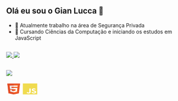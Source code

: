 ## Olá eu sou o Gian Lucca 🤙

- 🔭 Atualmente trabalho na área de Segurança Privada
- 🌱 Cursando Ciências da Computação e iniciando os estudos em JavaScript
##
 <div>
  <a href="https://github.com/gianlucca3">
  <img height="180em" src="https://github-readme-stats.vercel.app/api?username=gianlucca3&show_icons=false&theme=midnight-purple&include_all_commits=true&count_private=true"/>
  <img height="180em" src="https://github-readme-stats.vercel.app/api/top-langs/?username=gianlucca3&layout=compact&langs_count=7&theme=midnight-purple"/>
</div>

 ##
 <div>
   <a href = "mailto:luccagian321@gmail.com"><img src="https://img.shields.io/badge/Gmail-D14836?style=for-the-badge&logo=gmail&logoColor=white" target="_blank"></a>  
 </div>
 <div style="display: inline_block"><br>
   <img align="center" alt="Gian-HTML" height="30" width="40" src="https://raw.githubusercontent.com/devicons/devicon/master/icons/html5/html5-original.svg">
   <img align="center" alt="Js-Gian" height="30" width="40" src="https://raw.githubusercontent.com/devicons/devicon/master/icons/javascript/javascript-plain.svg">
  </div>
